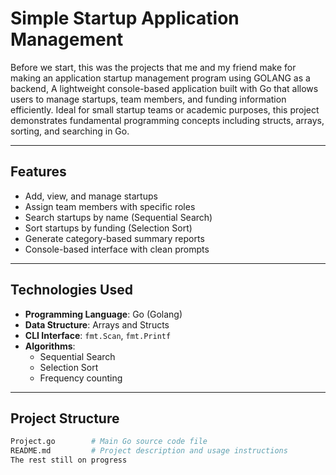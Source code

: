 # Simple Startup Application Management

Before we start, this was the projects that me and my friend make for making an application startup management program using GOLANG as a backend,
A lightweight console-based application built with Go that allows users to manage startups, team members, and funding information efficiently. 
Ideal for small startup teams or academic purposes, this project demonstrates fundamental programming concepts including structs, arrays, sorting, and searching in Go.

---

## Features

- Add, view, and manage startups
- Assign team members with specific roles
- Search startups by name (Sequential Search)
- Sort startups by funding (Selection Sort)
- Generate category-based summary reports
- Console-based interface with clean prompts

---

## Technologies Used

- **Programming Language**: Go (Golang)
- **Data Structure**: Arrays and Structs
- **CLI Interface**: `fmt.Scan`, `fmt.Printf`
- **Algorithms**: 
  - Sequential Search
  - Selection Sort
  - Frequency counting

---

## Project Structure

```bash
Project.go        # Main Go source code file
README.md         # Project description and usage instructions
The rest still on progress
